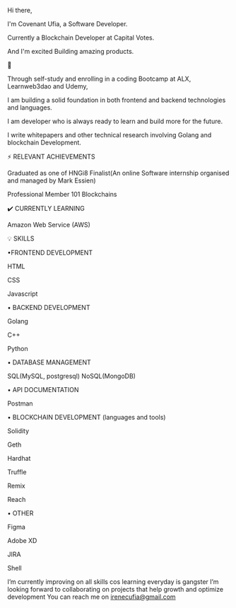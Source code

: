 Hi there,

I'm Covenant Ufia, a Software Developer.

Currently a Blockchain Developer at Capital Votes. 

And I'm excited Building amazing products.

💎 

Through self-study and enrolling in a coding Bootcamp at ALX, Learnweb3dao and Udemy, 

I am building a solid foundation in both frontend and backend technologies and languages.

I am developer who is always ready to learn and build more for the future.

I write whitepapers and other technical research involving Golang and blockchain Development.



⚡ RELEVANT ACHIEVEMENTS

Graduated as one of HNGi8 Finalist(An online Software internship organised and managed by Mark Essien) 

Professional Member 101 Blockchains

✔️ CURRENTLY LEARNING 

Amazon Web Service (AWS)



💡 SKILLS
 
•FRONTEND DEVELOPMENT

HTML

CSS 

Javascript

• BACKEND DEVELOPMENT

Golang 

C++ 

Python

• DATABASE MANAGEMENT

SQL(MySQL, postgresql) 
NoSQL(MongoDB)


• API DOCUMENTATION

Postman

• BLOCKCHAIN DEVELOPMENT (languages and tools)

Solidity

Geth

Hardhat

Truffle

Remix

Reach

• OTHER

Figma

Adobe XD

JIRA

Shell
 
I’m currently improving on all skills cos learning everyday is gangster
I’m looking forward to collaborating on projects that help growth and optimize development
You can reach me on irenecufia@gmail.com

<!---
UfiairENE/UfiairENE is a ✨ special ✨ repository because its `README.md` (this file) appears on your GitHub profile.
You can click the Preview link to take a look at your changes.
--->
